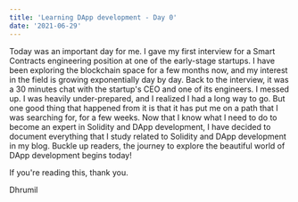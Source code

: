 ```yaml
---
title: 'Learning DApp development - Day 0'
date: '2021-06-29'
---
```


Today was an important day for me. I gave my first interview for a Smart Contracts engineering position at one of the early-stage startups. I have been exploring the blockchain space for a few months now, and my interest in the field is growing exponentially day by day. 
Back to the interview, it was a 30 minutes chat with the startup's CEO and one of its engineers. I messed up. I was heavily under-prepared, and I realized I had a long way to go. But one good thing that happened from it is that it has put me on a path that I was searching for, for a few weeks. Now that I know what I need to do to become an expert in Solidity and DApp development, I have decided to document everything that I study related to Solidity and DApp development in my blog. Buckle up readers, the journey to explore the beautiful world of DApp development begins today!

If you're reading this, thank you. 

Dhrumil